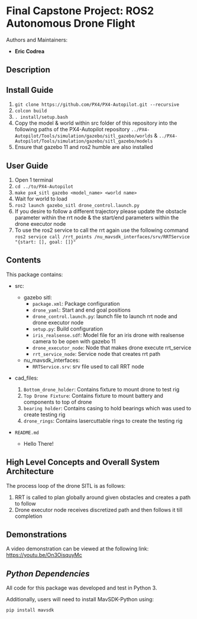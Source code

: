 # Final Capstone Project: ROS2 Autonomous Drone Flight

Authors and Maintainers: 
- **Eric Codrea**
  


## **Description**


## **Install Guide**
1. `git clone https://github.com/PX4/PX4-Autopilot.git --recursive`
2. `colcon build`
3. `. install/setup.bash`
4. Copy the model & world within src folder of this repository into the following paths of the PX4-Autopilot repository `../PX4-Autopilot/Tools/simulation/gazebo/sitl_gazebo/worlds`  & `../PX4-Autopilot/Tools/simulation/gazebo/sitl_gazebo/models`  
5. Ensure that gazebo 11 and ros2 humble are also installed

## **User Guide**
1. Open 1 terminal
2. `cd ../to/PX4-Autopilot` 
3. `make px4_sitl gazebo <model_name> <world name>`
4. Wait for world to load
5. `ros2 launch gazebo_sitl drone_control.launch.py`
6. If you desire to follow a different trajectory please update the obstacle parameter within the rrt node & the start/end parameters within the drone executor node
7. To use the ros2 service to call the rrt again use the following command `ros2 service call /rrt_points /nu_mavsdk_interfaces/srv/RRTService "{start: [], goal: []}" `


## Contents

This package contains:
- src:
    - gazebo sitl:
        - `package.xml`: Package configuration
        - `drone_yaml`: Start and end goal positions
        - `drone_control.launch.py`: launch file to launch rrt node and drone executor node
        - `setup.py`: Build configuration
        - `iris_realsense.sdf`: Model file for an iris drone with realsense camera to be open with gazebo 11
        - `drone_executor_node`: Node that makes drone execute rrt_service
        - `rrt_service_node`: Service node that creates rrt path
    - nu_mavsdk_interfaces:
        - `RRTService.srv`: srv file used to call RRT node
- cad_files:
    1. `Bottom_drone_holder`: Contains fixture to mount drone to test rig
    2. `Top Drone Fixture`: Contains fixture to mount battery and components to top of drone
    3. `bearing holder`: Contains casing to hold bearings which was used to create testing rig
    4. `drone_rings`: Contains lasercuttable rings to create the testing rig

- `README.md`
    * Hello There!


## High Level Concepts and Overall System Architecture

The process loop of the drone SITL is as follows:
1. RRT is called to plan globally around given obstacles and creates a path to follow
2. Drone executor node receives discretized path and then follows it till completion

## Demonstrations
A video demonstration can be viewed at the following link: https://youtu.be/On3OisquyMc


## *Python Dependencies*
All code for this package was developed and test in Python 3. 

Additionally, users will need to install MavSDK-Python using:
```python
pip install mavsdk
```
